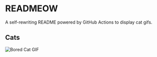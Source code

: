 # READMEOW

A self-rewriting README powered by GitHub Actions to display cat gifs.

## Cats

![Bored Cat GIF](https://media4.giphy.com/media/v1.Y2lkPTlhY2QwMmRhOGIzOHZmYzFkbnl6NTBwZ3I1YnYzOXN2c3lheXRnMjlxdjJuc2xhNCZlcD12MV9naWZzX3NlYXJjaCZjdD1n/mlvseq9yvZhba/200.gif)
